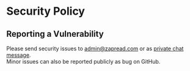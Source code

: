 # Security Policy

## Reporting a Vulnerability

Please send security issues to admin@zapread.com or as [private chat message](https://www.zapread.com/Messages/Chat/Zelgada/).  
Minor issues can also be reported publicly as bug on GitHub.
